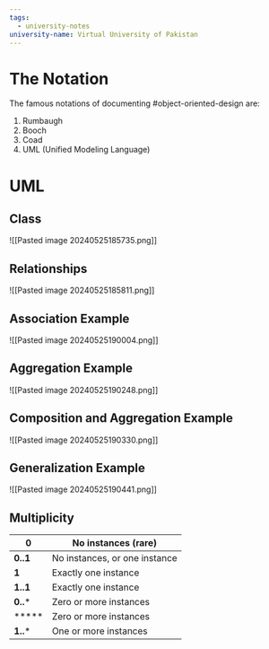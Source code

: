 ```yaml
---
tags:
  - university-notes
university-name: Virtual University of Pakistan
---
```


# The Notation
The famous notations of documenting #object-oriented-design are:
1. Rumbaugh
2. Booch
3. Coad
4. UML (Unified Modeling Language)

# UML
## Class
![[Pasted image 20240525185735.png]]

## Relationships
![[Pasted image 20240525185811.png]]

## Association Example
![[Pasted image 20240525190004.png]]

## Aggregation Example
![[Pasted image 20240525190248.png]]

## Composition and Aggregation Example
![[Pasted image 20240525190330.png]]

## Generalization Example
![[Pasted image 20240525190441.png]]

## Multiplicity

| **0**    | No instances (rare)           |
| -------- | ----------------------------- |
| **0..1** | No instances, or one instance |
| **1**    | Exactly one instance          |
| **1..1** | Exactly one instance          |
| **0..*** | Zero or more instances        |
| *****    | Zero or more instances        |
| **1..*** | One or more instances         |
